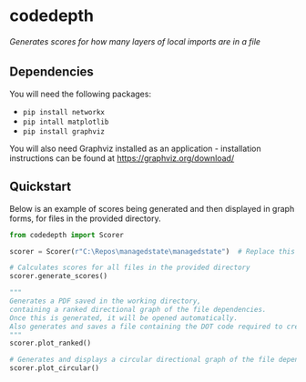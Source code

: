 # codedepth

###### Generates scores for how many layers of local imports are in a file

## Dependencies

You will need the following packages:
- `pip install networkx`
- `pip intall matplotlib`
- `pip install graphviz`

You will also need Graphviz installed as an application - installation instructions can be found at https://graphviz.org/download/

## Quickstart

Below is an example of scores being generated and then displayed in graph forms, for files in the provided directory.

```python
from codedepth import Scorer

scorer = Scorer(r"C:\Repos\managedstate\managedstate")  # Replace this directory path with your own

# Calculates scores for all files in the provided directory
scorer.generate_scores()

"""
Generates a PDF saved in the working directory,
containing a ranked directional graph of the file dependencies.
Once this is generated, it will be opened automatically.
Also generates and saves a file containing the DOT code required to create the graph
"""
scorer.plot_ranked()

# Generates and displays a circular directional graph of the file dependencies in memory
scorer.plot_circular()
```
